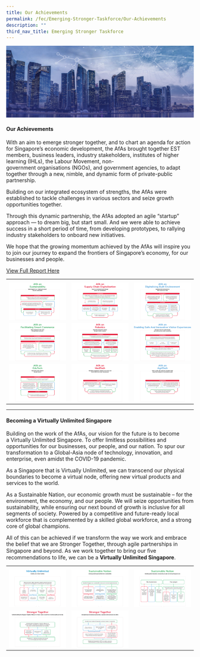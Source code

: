 ```yaml
---
title: Our Achievements
permalink: /fec/Emerging-Stronger-Taskforce/Our-Achievements
description: ""
third_nav_title: Emerging Stronger Taskforce
---
```

![Banner](/images/FEC/fec%20_banner.jpg)

#### Our Achievements ####

With an aim to emerge stronger together, and to chart an agenda for action for Singapore’s economic development, the AfAs brought together EST members, business leaders, industry stakeholders, institutes of higher learning (IHLs), the Labour Movement, non-government organisations (NGOs), and government agencies, to adapt together through a new, nimble, and dynamic form of private-public partnership.

Building on our integrated ecosystem of strengths, the AfAs were established to tackle challenges in various sectors and seize growth opportunities together.

Through this dynamic partnership, the AfAs adopted an agile “startup” approach — to dream big, but start small. And we were able to achieve success in a short period of time, from developing prototypes, to rallying industry stakeholders to onboard new initiatives.

We hope that the growing momentum achieved by the AfAs will inspire you to join our journey to expand the frontiers of Singapore’s economy, for our businesses and people.

[View Full Report Here](/files/FEC/EST/EST%20Report_Single%20Page_compressed.pdf)

<table style="text-align:center">
	<tr>
		<th style="width:33%"></th>
		<th style="width:33%"></th>
		<th style="width:33%"></th>
	</tr>
	<tr>
		<td>
			<a href="/images/FEC/EST/Our%20Achievements/EST%20_AchievementsSustainability.png" target="_blank"><img src="/images/FEC/EST/Our%20Achievements/EST%20_AchievementsSustainability.png" alt="Sustainability"></a>
		</td>
		<td>
			<a href="/images/FEC/EST/Our%20Achievements/EST%20_AchievementsSupplyChain.png" target="_blank"><img src="/images/FEC/EST/Our%20Achievements/EST%20_AchievementsSupplyChain.png" alt="Supply Chain"></a>
		</td>
		<td>
			<a href="/images/FEC/EST/Our%20Achievements/EST%20_AchievementsDigiEnvironment.png" target="_blank"><img src="/images/FEC/EST/Our%20Achievements/EST%20_AchievementsDigiEnvironment.png" alt="Digitalising Built Environment"></a>
		</td>
	</tr>
	<tr>
	<td>
		<a href="/images/FEC/EST/Our%20Achievements/EST%20_AchievementsSmartCommerce.png" target="_blank"><img src="/images/FEC/EST/Our%20Achievements/EST%20_AchievementsSmartCommerce.png" alt="Facilitating Smart Commerce"></a>
	</td>
	<td>
		<a href="/images/FEC/EST/Our%20Achievements/EST%20_AchievementsRobotics.png" target="_blank"><img src="/images/FEC/EST/Our%20Achievements/EST%20_AchievementsRobotics.png" alt="Robotics"></a>
	</td>
	<td>
		<a href="/images/FEC/EST/Our%20Achievements/EST%20_AchievementsVisitorExp.png" target="_blank"><img src="/images/FEC/EST/Our%20Achievements/EST%20_AchievementsVisitorExp.png" alt="Visitor Experience"></a>
	</td>
</tr>
<tr>
	<td>
		<a href="/images/FEC/EST/Our%20Achievements/EST%20_AchievementsEduTech.png" target="_blank"><img src="/images/FEC/EST/Our%20Achievements/EST%20_AchievementsEduTech.png" alt="EduTech"></a>
	</td>
	<td>
		<a href="/images/FEC/EST/Our%20Achievements/EST%20_AchievementsMedTech.png" target="_blank"><img src="/images/FEC/EST/Our%20Achievements/EST%20_AchievementsMedTech.png" alt="MedTech"></a>
	</td>
	<td>
		<a href="/images/FEC/EST/Our%20Achievements/EST%20_AchievementsAgriTech.png" target="_blank"><img src="/images/FEC/EST/Our%20Achievements/EST%20_AchievementsAgriTech.png" alt="AgriTech"></a>
	</td>
</tr>
</table>

<hr>

#### Becoming a Virtually Unlimited Singapore

Building on the work of the AfAs, our vision for the future is to become a Virtually Unlimited Singapore. To offer limitless possibilities and opportunities for our businesses, our people, and our nation. To spur our transformation to a Global-Asia node of technology, innovation, and enterprise, even amidst the COVID-19 pandemic.

As a Singapore that is Virtually Unlimited, we can transcend our physical boundaries to become a virtual node, offering new virtual products and services to the world.

As a Sustainable Nation, our economic growth must be sustainable – for the environment, the economy, and our people. We will seize opportunities from sustainability, while ensuring our next bound of growth is inclusive for all segments of society. Powered by a competitive and future-ready local workforce that is complemented by a skilled global workforce, and a strong core of global champions.

All of this can be achieved if we transform the way we work and embrace the belief that we are Stronger Together, through agile partnerships in Singapore and beyond. As we work together to bring our ﬁve recommendations to life, we can be a <b>Virtually Unlimited Singapore</b>.

<table style="text-align:center">
	<tr>
		<th style="width:33%"></th>
		<th style="width:33%"></th>
		<th style="width:33%"></th>
	</tr>
	<tr>
		<td>
			<a href="/images/FEC/EST/Our%20Achievements/EST%20_AchievementsVirtual.png"><img src="/images/FEC/EST/Our%20Achievements/EST%20_AchievementsVirtual.png" alt="Virtual Unlimited"></a>
		</td>
		<td>
			<a href="/images/FEC/EST/Our%20Achievements/EST%20_AchievementsSustainableNation%20_1.png"><img src="/images/FEC/EST/Our%20Achievements/EST%20_AchievementsSustainableNation%20_1.png" alt="Sustainable Nation"></a>
		</td>
		<td>
			<a href="/images/FEC/EST/Our%20Achievements/EST%20_AchievementsSustainableNation%20_2.png"><img src="/images/FEC/EST/Our%20Achievements/EST%20_AchievementsSustainableNation%20_2.png" alt="Sustainable Nation"></a>
		</td>
	</tr>
	<tr>
	<td>
		<a href="/images/FEC/EST/Our%20Achievements/EST%20_AchievementsStronger%20_1.png"><img src="/images/FEC/EST/Our%20Achievements/EST%20_AchievementsStronger%20_1.png" alt="Stronger Together"></a>
	</td>
	<td>
		<a href="/images/FEC/EST/Our%20Achievements/EST%20_AchievementsStronger%20_2.png"><img src="/images/FEC/EST/Our%20Achievements/EST%20_AchievementsStronger%20_2.png" alt="Stronger Together"></a>
	</td>
	<td>
	</td>
</tr>
</table>